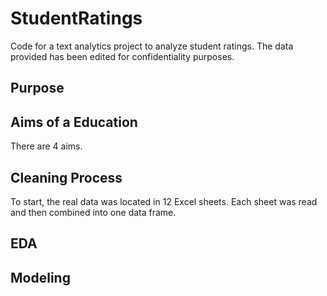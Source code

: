 # StudentRatings
Code for a text analytics project to analyze student ratings. The data provided has been edited for confidentiality purposes. 

## Purpose

## Aims of a Education
There are 4 aims.

## Cleaning Process
To start, the real data was located in 12 Excel sheets. Each sheet was read and then combined into one data frame. 

## EDA

## Modeling
